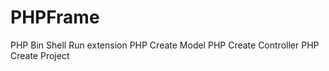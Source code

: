 # PHPFrame
PHP Bin Shell Run extension
PHP Create Model <Name> <ProjectName>
PHP Create Controller <Name> <ProjectName>
PHP Create Project <Name>